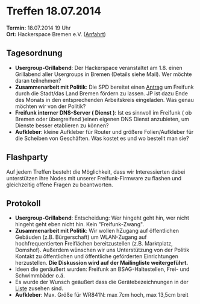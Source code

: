 # Treffen 18.07.2014

**Termin:** 18.07.2014 19 Uhr
<br>
**Ort:** Hackerspace Bremen e.V. ([Anfahrt](https://www.hackerspace-bremen.de/anfahrt/))

## Tagesordnung
* **Usergroup-Grillabend**: Der Hackerspace veranstaltet am 1.8. einen Grillabend aller Usergroups in Bremen (Details siehe Mail). Wer möchte daran teilnehmen?
* **Zusammenarbeit mit Politik**: Die SPD bereitet einen [Antrag](http://www.spd-schwachhausen.de/wp-content/uploads/2014/06/Entwurf-Freifunk.pdf) um Freifunk durch die Stadt/das Land Bremen fördern zu lassen. JP ist dazu Ende des Monats in den entsprechenden Arbeitskreis eingeladen. Was genau möchten wir von der Politik?
* **Freifunk interner DNS-Server ( Dienst )**: Ist es sinnvoll im Freifunk ( ob Bremen oder übergreifend )einen eigenen DNS Dienst anzubieten, um Dienste besser etablieren zu können?
* **Aufkleber**: kleine Aufkleber für Router und größere Folien/Aufkleber für die Scheiben von Geschäften. Was kostet es und wo bestellt man sie?

## Flashparty 
Auf jedem Treffen besteht die Möglichkeit, dass wir Interessierten dabei unterstützen ihre Nodes mit unserer Freifunk-Firmware zu flashen und gleichzeitig offene Fragen zu beantworten.

## Protokoll
* **Usergroup-Grillabend**: Entscheidung: Wer hingeht geht hin, wer  nicht hingeht geht eben nicht hin. Kein "Freifunk-Zwang".
* **Zusammenarbeit mit Politik**: Wir wollen hZugang auf öffentlichen Gebäuden (z.B. Bürgerschaft) um WLAN-Zugang auf hochfrequentierten Freiflächen bereitzustellen (z.B. Marktplatz, Domshof). Außerdem wünschen wir uns Unterstützung von der Politik Kontakt zu öffentlichen und öffentliche geförderten Einrichtungen herzustellen. **Die Diskussion wird auf der Mailingliste weitergeführt.**
* Ideen die genäußert wurden: Freifunk an BSAG-Haltestellen, Frei- und Schwimmbäder o.ä.
* Es wurde der Wunsch geäußert dass die Gerätebezeichnungen in der [Liste](http://bremen.freifunk.net/map/list.html) zusehen sind.
* **Aufkleber**: Max. Größe für WR841N: max 7cm hoch,  max 13,5cm breit